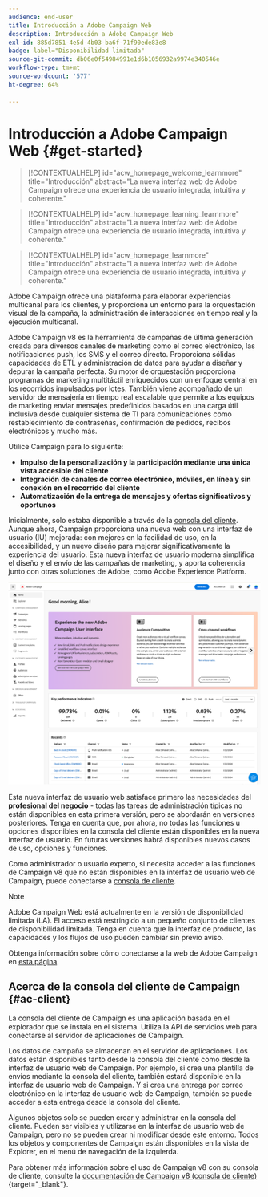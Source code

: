 ```yaml
---
audience: end-user
title: Introducción a Adobe Campaign Web
description: Introducción a Adobe Campaign Web
exl-id: 885d7851-4e5d-4b03-ba6f-71f90ede83e8
badge: label="Disponibilidad limitada"
source-git-commit: db06e0f54984991e1d6b1056932a9974e340546e
workflow-type: tm+mt
source-wordcount: '577'
ht-degree: 64%

---
```


# Introducción a Adobe Campaign Web {#get-started}

>[!CONTEXTUALHELP]
>id="acw_homepage_welcome_learnmore"
>title="Introducción"
>abstract="La nueva interfaz web de Adobe Campaign ofrece una experiencia de usuario integrada, intuitiva y coherente."

>[!CONTEXTUALHELP]
>id="acw_homepage_learning_learnmore"
>title="Introducción"
>abstract="La nueva interfaz web de Adobe Campaign ofrece una experiencia de usuario integrada, intuitiva y coherente."

>[!CONTEXTUALHELP]
>id="acw_homepage_learnmore"
>title="Introducción"
>abstract="La nueva interfaz web de Adobe Campaign ofrece una experiencia de usuario integrada, intuitiva y coherente."

Adobe Campaign ofrece una plataforma para elaborar experiencias multicanal para los clientes, y proporciona un entorno para la orquestación visual de la campaña, la administración de interacciones en tiempo real y la ejecución multicanal.

Adobe Campaign v8 es la herramienta de campañas de última generación creada para diversos canales de marketing como el correo electrónico, las notificaciones push, los SMS y el correo directo. Proporciona sólidas capacidades de ETL y administración de datos para ayudar a diseñar y depurar la campaña perfecta. Su motor de orquestación proporciona programas de marketing multitáctil enriquecidos con un enfoque central en los recorridos impulsados por lotes. También viene acompañado de un servidor de mensajería en tiempo real escalable que permite a los equipos de marketing enviar mensajes predefinidos basados en una carga útil inclusiva desde cualquier sistema de TI para comunicaciones como restablecimiento de contraseñas, confirmación de pedidos, recibos electrónicos y mucho más.

Utilice Campaign para lo siguiente:

* **Impulso de la personalización y la participación mediante una única vista accesible del cliente**
* **Integración de canales de correo electrónico, móviles, en línea y sin conexión en el recorrido del cliente**
* **Automatización de la entrega de mensajes y ofertas significativos y oportunos**


Inicialmente, solo estaba disponible a través de la [consola del cliente](#ac-client). Aunque ahora, Campaign proporciona una nueva web con una interfaz de usuario (IU) mejorada: con mejores en la facilidad de uso, en la accesibilidad, y un nuevo diseño para mejorar significativamente la experiencia del usuario. Esta nueva interfaz de usuario moderna simplifica el diseño y el envío de las campañas de marketing, y aporta coherencia junto con otras soluciones de Adobe, como Adobe Experience Platform.

![](assets/home.png)

Esta nueva interfaz de usuario web satisface primero las necesidades del **profesional del negocio** - todas las tareas de administración típicas no están disponibles en esta primera versión, pero se abordarán en versiones posteriores. Tenga en cuenta que, por ahora, no todas las funciones u opciones disponibles en la consola del cliente están disponibles en la nueva interfaz de usuario. En futuras versiones habrá disponibles nuevos casos de uso, opciones y funciones.

Como administrador o usuario experto, si necesita acceder a las funciones de Campaign v8 que no están disponibles en la interfaz de usuario web de Campaign, puede conectarse a [consola de cliente](#ac-client).


>[!NOTE]
>
>Adobe Campaign Web está actualmente en la versión de disponibilidad limitada (LA). El acceso está restringido a un pequeño conjunto de clientes de disponibilidad limitada. Tenga en cuenta que la interfaz de producto, las capacidades y los flujos de uso pueden cambiar sin previo aviso.

Obtenga información sobre cómo conectarse a la web de Adobe Campaign en [esta página](connect-to-campaign.md).

## Acerca de la consola del cliente de Campaign {#ac-client}

La consola del cliente de Campaign es una aplicación basada en el explorador que se instala en el sistema. Utiliza la API de servicios web para conectarse al servidor de aplicaciones de Campaign.

Los datos de campaña se almacenan en el servidor de aplicaciones. Los datos están disponibles tanto desde la consola del cliente como desde la interfaz de usuario web de Campaign. Por ejemplo, si crea una plantilla de envíos mediante la consola del cliente, también estará disponible en la interfaz de usuario web de Campaign. Y si crea una entrega por correo electrónico en la interfaz de usuario web de Campaign, también se puede acceder a esta entrega desde la consola del cliente.

Algunos objetos solo se pueden crear y administrar en la consola del cliente. Pueden ser visibles y utilizarse en la interfaz de usuario web de Campaign, pero no se pueden crear ni modificar desde este entorno. Todos los objetos y componentes de Campaign están disponibles en la vista de Explorer, en el menú de navegación de la izquierda.

Para obtener más información sobre el uso de Campaign v8 con su consola de cliente, consulte la [documentación de Campaign v8 (consola de cliente)](https://experienceleague.adobe.com/docs/campaign/campaign-v8/campaign-home.html?lang=es){target="_blank"}.
